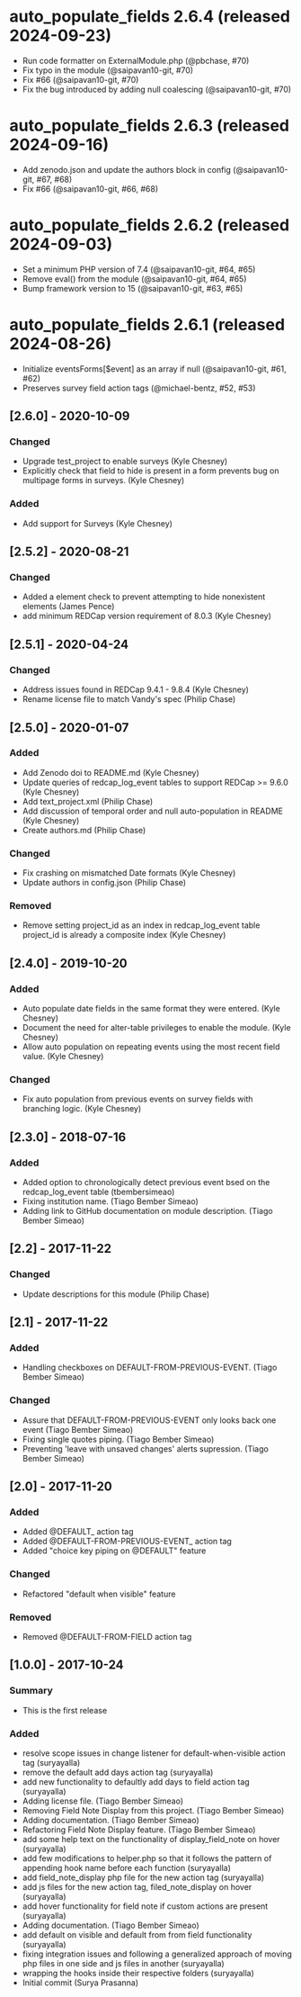 # auto_populate_fields 2.6.4 (released 2024-09-23)
- Run code formatter on ExternalModule.php (@pbchase, #70)
- Fix typo in the module (@saipavan10-git, #70)
- Fix #66 (@saipavan10-git, #70)
- Fix the bug introduced by adding null coalescing (@saipavan10-git, #70)

# auto_populate_fields 2.6.3 (released 2024-09-16)
- Add zenodo.json and update the authors block in config (@saipavan10-git, #67, #68)
- Fix #66 (@saipavan10-git, #66, #68)

# auto_populate_fields 2.6.2 (released 2024-09-03)
- Set a minimum PHP version of 7.4 (@saipavan10-git, #64, #65)
- Remove eval() from the module (@saipavan10-git, #64, #65)
- Bump framework version to 15 (@saipavan10-git, #63, #65)

# auto_populate_fields 2.6.1 (released 2024-08-26)
- Initialize eventsForms[$event] as an array if null (@saipavan10-git, #61, #62)
- Preserves survey field action tags (@michael-bentz, #52, #53)

## [2.6.0] - 2020-10-09
### Changed
- Upgrade test_project to enable surveys (Kyle Chesney)
- Explicitly check that field to hide is present in a form prevents bug on multipage forms in surveys. (Kyle Chesney)

### Added
- Add support for Surveys (Kyle Chesney)


## [2.5.2] - 2020-08-21
### Changed
- Added a element check to prevent attempting to hide nonexistent elements (James Pence)
- add minimum REDCap version requirement of 8.0.3 (Kyle Chesney)

## [2.5.1] - 2020-04-24
### Changed
- Address issues found in REDCap 9.4.1 - 9.8.4 (Kyle Chesney)
- Rename license file to match Vandy's spec (Philip Chase)


## [2.5.0] - 2020-01-07
### Added
- Add Zenodo doi to README.md (Kyle Chesney)
- Update queries of redcap_log_event tables to support REDCap >= 9.6.0 (Kyle Chesney)
- Add text_project.xml (Philip Chase)
- Add discussion of temporal order and null auto-population in README (Kyle Chesney)
- Create authors.md (Philip Chase)

### Changed
- Fix crashing on mismatched Date formats (Kyle Chesney)
- Update authors in config.json (Philip Chase)

### Removed
- Remove setting project_id as an index in redcap_log_event table project_id is already a composite index (Kyle Chesney)


## [2.4.0] - 2019-10-20
### Added
- Auto populate date fields in the same format they were entered. (Kyle Chesney)
- Document the need for alter-table privileges to enable the module. (Kyle Chesney)
- Allow auto population on repeating events using the most recent field value. (Kyle Chesney)

### Changed
- Fix auto population from previous events on survey fields with branching logic. (Kyle Chesney)


## [2.3.0] - 2018-07-16
### Added
- Added option to chronologically detect previous event bsed on the redcap\_log\_event table (tbembersimeao)
- Fixing institution name. (Tiago Bember Simeao)
- Adding link to GitHub documentation on module description. (Tiago Bember Simeao)


## [2.2] - 2017-11-22
### Changed
- Update descriptions for this module (Philip Chase)


## [2.1] - 2017-11-22
### Added
- Handling checkboxes on DEFAULT-FROM-PREVIOUS-EVENT. (Tiago Bember Simeao)

### Changed
- Assure that DEFAULT-FROM-PREVIOUS-EVENT only looks back one event (Tiago Bember Simeao)
- Fixing single quotes piping. (Tiago Bember Simeao)
- Preventing 'leave with unsaved changes' alerts supression. (Tiago Bember Simeao)


## [2.0] - 2017-11-20
### Added
- Added @DEFAULT_<N> action tag
- Added @DEFAULT-FROM-PREVIOUS-EVENT_<N> action tag
- Added "choice key piping on @DEFAULT" feature

### Changed
- Refactored "default when visible" feature

### Removed
- Removed @DEFAULT-FROM-FIELD action tag


## [1.0.0] - 2017-10-24
### Summary
- This is the first release

### Added
- resolve scope issues in change listener for default-when-visible action tag (suryayalla)
- remove the default add days action tag (suryayalla)
- add new functionality to defaultly add days to field action tag (suryayalla)
- Adding license file. (Tiago Bember Simeao)
- Removing Field Note Display from this project. (Tiago Bember Simeao)
- Adding documentation. (Tiago Bember Simeao)
- Refactoring Field Note Display feature. (Tiago Bember Simeao)
- add some help text on the functionality of display_field_note on hover (suryayalla)
- add few modifications to helper.php so that it follows the pattern of appending hook name before each function (suryayalla)
- add field_note_display php file for the new action tag (suryayalla)
- add js files for the new action tag, filed_note_display on hover (suryayalla)
- add hover functionality for field note if custom actions are present (suryayalla)
- Adding documentation. (Tiago Bember Simeao)
- add default on visible and default from from field functionality (suryayalla)
- fixing integration issues and following a generalized approach of moving php files in one side and js files in another (suryayalla)
- wrapping the hooks inside their respective folders (suryayalla)
- Initial commit (Surya Prasanna)
